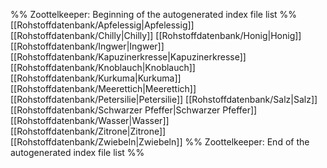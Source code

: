 %% Zoottelkeeper: Beginning of the autogenerated index file list  %%
 [[Rohstoffdatenbank/Apfelessig|Apfelessig]]
 [[Rohstoffdatenbank/Chilly|Chilly]]
 [[Rohstoffdatenbank/Honig|Honig]]
 [[Rohstoffdatenbank/Ingwer|Ingwer]]
 [[Rohstoffdatenbank/Kapuzinerkresse|Kapuzinerkresse]]
 [[Rohstoffdatenbank/Knoblauch|Knoblauch]]
 [[Rohstoffdatenbank/Kurkuma|Kurkuma]]
 [[Rohstoffdatenbank/Meerettich|Meerettich]]
 [[Rohstoffdatenbank/Petersilie|Petersilie]]
 [[Rohstoffdatenbank/Salz|Salz]]
 [[Rohstoffdatenbank/Schwarzer Pfeffer|Schwarzer Pfeffer]]
 [[Rohstoffdatenbank/Wasser|Wasser]]
 [[Rohstoffdatenbank/Zitrone|Zitrone]]
 [[Rohstoffdatenbank/Zwiebeln|Zwiebeln]]
%% Zoottelkeeper: End of the autogenerated index file list  %%
